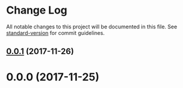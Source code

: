 # Change Log

All notable changes to this project will be documented in this file. See [standard-version](https://github.com/conventional-changelog/standard-version) for commit guidelines.

<a name="0.0.1"></a>
## [0.0.1](https://github.com/bgolyoo/chuck-norris-jokes-ui/compare/v0.0.0...v0.0.1) (2017-11-26)



<a name="0.0.0"></a>
# 0.0.0 (2017-11-25)
